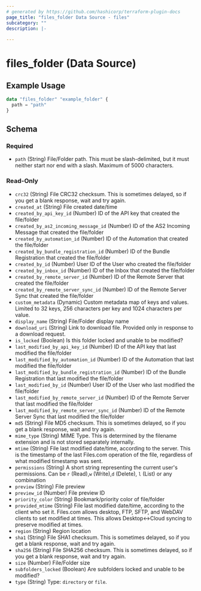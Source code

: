 ```yaml
---
# generated by https://github.com/hashicorp/terraform-plugin-docs
page_title: "files_folder Data Source - files"
subcategory: ""
description: |-
  
---
```


# files_folder (Data Source)



## Example Usage

```terraform
data "files_folder" "example_folder" {
  path = "path"
}
```

<!-- schema generated by tfplugindocs -->
## Schema

### Required

- `path` (String) File/Folder path. This must be slash-delimited, but it must neither start nor end with a slash. Maximum of 5000 characters.

### Read-Only

- `crc32` (String) File CRC32 checksum. This is sometimes delayed, so if you get a blank response, wait and try again.
- `created_at` (String) File created date/time
- `created_by_api_key_id` (Number) ID of the API key that created the file/folder
- `created_by_as2_incoming_message_id` (Number) ID of the AS2 Incoming Message that created the file/folder
- `created_by_automation_id` (Number) ID of the Automation that created the file/folder
- `created_by_bundle_registration_id` (Number) ID of the Bundle Registration that created the file/folder
- `created_by_id` (Number) User ID of the User who created the file/folder
- `created_by_inbox_id` (Number) ID of the Inbox that created the file/folder
- `created_by_remote_server_id` (Number) ID of the Remote Server that created the file/folder
- `created_by_remote_server_sync_id` (Number) ID of the Remote Server Sync that created the file/folder
- `custom_metadata` (Dynamic) Custom metadata map of keys and values. Limited to 32 keys, 256 characters per key and 1024 characters per value.
- `display_name` (String) File/Folder display name
- `download_uri` (String) Link to download file. Provided only in response to a download request.
- `is_locked` (Boolean) Is this folder locked and unable to be modified?
- `last_modified_by_api_key_id` (Number) ID of the API key that last modified the file/folder
- `last_modified_by_automation_id` (Number) ID of the Automation that last modified the file/folder
- `last_modified_by_bundle_registration_id` (Number) ID of the Bundle Registration that last modified the file/folder
- `last_modified_by_id` (Number) User ID of the User who last modified the file/folder
- `last_modified_by_remote_server_id` (Number) ID of the Remote Server that last modified the file/folder
- `last_modified_by_remote_server_sync_id` (Number) ID of the Remote Server Sync that last modified the file/folder
- `md5` (String) File MD5 checksum. This is sometimes delayed, so if you get a blank response, wait and try again.
- `mime_type` (String) MIME Type.  This is determined by the filename extension and is not stored separately internally.
- `mtime` (String) File last modified date/time, according to the server.  This is the timestamp of the last Files.com operation of the file, regardless of what modified timestamp was sent.
- `permissions` (String) A short string representing the current user's permissions.  Can be `r` (Read),`w` (Write),`d` (Delete), `l` (List) or any combination
- `preview` (String) File preview
- `preview_id` (Number) File preview ID
- `priority_color` (String) Bookmark/priority color of file/folder
- `provided_mtime` (String) File last modified date/time, according to the client who set it.  Files.com allows desktop, FTP, SFTP, and WebDAV clients to set modified at times.  This allows Desktop<->Cloud syncing to preserve modified at times.
- `region` (String) Region location
- `sha1` (String) File SHA1 checksum. This is sometimes delayed, so if you get a blank response, wait and try again.
- `sha256` (String) File SHA256 checksum. This is sometimes delayed, so if you get a blank response, wait and try again.
- `size` (Number) File/Folder size
- `subfolders_locked` (Boolean) Are subfolders locked and unable to be modified?
- `type` (String) Type: `directory` or `file`.
